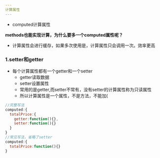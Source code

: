 ```yaml
---
计算属性
---
```

* computed计算属性

**methods也能实现计算，为什么要多一个computed属性呢？**

* 计算属性会进行缓存，如果多次使用是，计算属性只会调用一次。效率更高

### 1.setter和getter

* 每个计算属性都有一个getter和一个setter
  * getter读取数据
  * setter设置属性
  * 常用的是getter,而setter不常有，没有setter的计算属性称为只读属性
  * 所以计算属性是一个属性，不是方法，不能加(

```javascript
//完整写法
computed:{
  totalPrice:{
    getter:function(){},
    setter:function(){}
  }
}
//常见写法，省略了setter
computed:{
  totalPrice:function(){}
}
```



